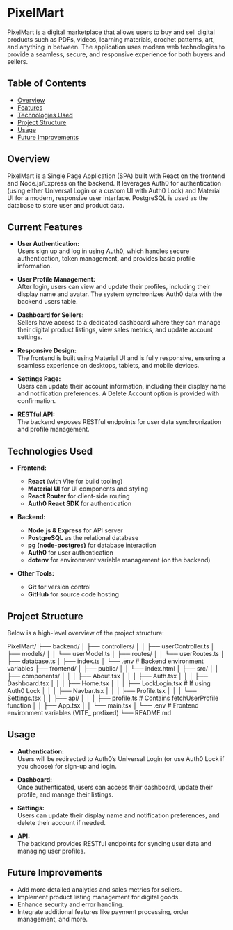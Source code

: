 # PixelMart

PixelMart is a digital marketplace that allows users to buy and sell digital products such as PDFs, videos, learning materials, crochet patterns, art, and anything in between. The application uses modern web technologies to provide a seamless, secure, and responsive experience for both buyers and sellers.

## Table of Contents

- [Overview](#overview)
- [Features](#features)
- [Technologies Used](#technologies-used)
- [Project Structure](#project-structure)
- [Usage](#usage)
- [Future Improvements](#future-improvements)

## Overview

PixelMart is a Single Page Application (SPA) built with React on the frontend and Node.js/Express on the backend. It leverages Auth0 for authentication (using either Universal Login or a custom UI with Auth0 Lock) and Material UI for a modern, responsive user interface. PostgreSQL is used as the database to store user and product data.

## Current Features

- **User Authentication:**  
  Users sign up and log in using Auth0, which handles secure authentication, token management, and provides basic profile information.

- **User Profile Management:**  
  After login, users can view and update their profiles, including their display name and avatar. The system synchronizes Auth0 data with the backend users table.

- **Dashboard for Sellers:**  
  Sellers have access to a dedicated dashboard where they can manage their digital product listings, view sales metrics, and update account settings.

- **Responsive Design:**  
  The frontend is built using Material UI and is fully responsive, ensuring a seamless experience on desktops, tablets, and mobile devices.

- **Settings Page:**  
  Users can update their account information, including their display name and notification preferences. A Delete Account option is provided with confirmation.

- **RESTful API:**  
  The backend exposes RESTful endpoints for user data synchronization and profile management.

## Technologies Used

- **Frontend:**

  - **React** (with Vite for build tooling)
  - **Material UI** for UI components and styling
  - **React Router** for client-side routing
  - **Auth0 React SDK** for authentication

- **Backend:**

  - **Node.js & Express** for API server
  - **PostgreSQL** as the relational database
  - **pg (node-postgres)** for database interaction
  - **Auth0** for user authentication
  - **dotenv** for environment variable management (on the backend)

- **Other Tools:**
  - **Git** for version control
  - **GitHub** for source code hosting

## Project Structure

Below is a high-level overview of the project structure:

PixelMart/ ├── backend/ │ ├── controllers/ │ │ ├── userController.ts │ ├── models/ │ │ └── userModel.ts │ ├── routes/ │ │ └── userRoutes.ts │ ├── database.ts │ ├── index.ts │ └── .env # Backend environment variables ├── frontend/ │ ├── public/ │ │ └── index.html │ ├── src/ │ │ ├── components/ │ │ │ ├── About.tsx │ │ │ ├── Auth.tsx │ │ │ ├── Dashboard.tsx │ │ │ ├── Home.tsx │ │ │ ├── LockLogin.tsx # If using Auth0 Lock │ │ │ ├── Navbar.tsx │ │ │ ├── Profile.tsx │ │ │ └── Settings.tsx │ │ ├── api/ │ │ │ ├── profile.ts # Contains fetchUserProfile function │ │ ├── App.tsx │ │ └── main.tsx │ └── .env # Frontend environment variables (VITE\_ prefixed) └── README.md

## Usage

- **Authentication:**  
  Users will be redirected to Auth0’s Universal Login (or use Auth0 Lock if you choose) for sign-up and login.

- **Dashboard:**  
  Once authenticated, users can access their dashboard, update their profile, and manage their listings.

- **Settings:**  
  Users can update their display name and notification preferences, and delete their account if needed.

- **API:**  
  The backend provides RESTful endpoints for syncing user data and managing user profiles.

## Future Improvements

- Add more detailed analytics and sales metrics for sellers.
- Implement product listing management for digital goods.
- Enhance security and error handling.
- Integrate additional features like payment processing, order management, and more.

